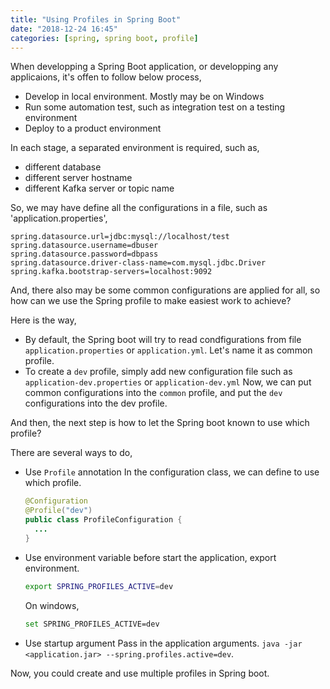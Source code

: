 ```yaml
---
title: "Using Profiles in Spring Boot"
date: "2018-12-24 16:45"
categories: [spring, spring boot, profile]
---
```


When developping a Spring Boot application, or developping any applicaions, it's offen to follow below process,
* Develop in local environment. Mostly may be on Windows
* Run some automation test, such as integration test on a testing environment
* Deploy to a product environment

In each stage, a separated environment is required, such as,
* different database
* different server hostname
* different Kafka server or topic name

So, we may have define all the configurations in a file, such as 'application.properties',
  ```
  spring.datasource.url=jdbc:mysql://localhost/test
  spring.datasource.username=dbuser
  spring.datasource.password=dbpass
  spring.datasource.driver-class-name=com.mysql.jdbc.Driver
  spring.kafka.bootstrap-servers=localhost:9092
  ```
And, there also may be some common configurations are applied for all, so how can we use the Spring profile to make easiest work to achieve?

Here is the way,
* By default, the Spring boot will try to read condfigurations from file `application.properties` or `application.yml`. Let's name it as common profile.
* To create a `dev` profile, simply add new configuration file such as `application-dev.properties` or `application-dev.yml`
  Now, we can put common configurations into the `common` profile, and put the `dev` configurations into the dev profile.

And then, the next step is how to let the Spring boot known to use which profile?

There are several ways to do,
* Use `Profile` annotation
  In the configuration class, we can define to use which profile.
  ```java
  @Configuration
  @Profile("dev")
  public class ProfileConfiguration {
    ...
  }
  ```
* Use environment variable
  before start the application, export environment.
  ```bash
  export SPRING_PROFILES_ACTIVE=dev
  ```
  On windows,
  ```bash
  set SPRING_PROFILES_ACTIVE=dev
  ```
* Use startup argument
  Pass in the application arguments.
  `java -jar <application.jar> --spring.profiles.active=dev`.


Now, you could create and use multiple profiles in Spring boot.
